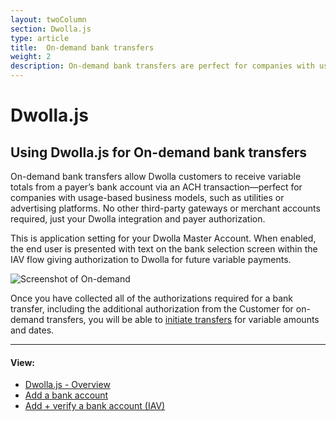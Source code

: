 ```yaml
---
layout: twoColumn
section: Dwolla.js
type: article
title:  On-demand bank transfers
weight: 2
description: On-demand bank transfers are perfect for companies with usage-based business models, such as utilities or advertising platforms.
---
```


# Dwolla.js

## Using Dwolla.js for On-demand bank transfers
On-demand bank transfers allow Dwolla customers to receive variable totals from a payer’s bank account via an ACH transaction—perfect for companies with usage-based business models, such as utilities or advertising platforms. No other third-party gateways or merchant accounts required, just your Dwolla integration and payer authorization.

This is application setting for your Dwolla Master Account. When enabled, the end user is presented with text on the bank selection screen within the IAV flow giving authorization to Dwolla for future variable payments.

![Screenshot of On-demand](/images/OnDemandIAV.png "On-demand bank transfers")

Once you have collected all of the authorizations required for a bank transfer, including the additional authorization from the Customer for on-demand transfers, you will be able to <a href="https://docs.dwolla.com/#initiate-a-transfer">initiate transfers</a> for variable amounts and dates.

* * *

#### View:

*   [Dwolla.js - Overview](/resources/dwolla-js.html)
*   [Add a bank account](/resources/dwolla-js/add-a-bank-account.html)
*   [Add + verify a bank account (IAV)](/resources/dwolla-js/instant-account-verification.html)
